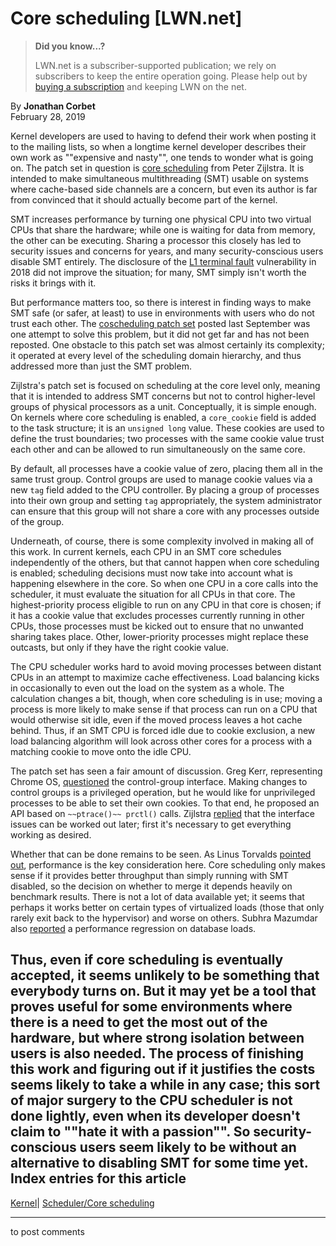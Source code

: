 # Core scheduling [LWN.net]

> **Did you know...?**
> 
> LWN.net is a subscriber-supported publication; we rely on subscribers to keep the entire operation going. Please help out by [buying a subscription](/Promo/nst-nag4/subscribe) and keeping LWN on the net. 

By **Jonathan Corbet**  
February 28, 2019 

Kernel developers are used to having to defend their work when posting it to the mailing lists, so when a longtime kernel developer describes their own work as ""expensive and nasty"", one tends to wonder what is going on. The patch set in question is [core scheduling](/ml/linux-kernel/20190218165620.383905466@infradead.org/) from Peter Zijlstra. It is intended to make simultaneous multithreading (SMT) usable on systems where cache-based side channels are a concern, but even its author is far from convinced that it should actually become part of the kernel. 

SMT increases performance by turning one physical CPU into two virtual CPUs that share the hardware; while one is waiting for data from memory, the other can be executing. Sharing a processor this closely has led to security issues and concerns for years, and many security-conscious users disable SMT entirely. The disclosure of the [L1 terminal fault](/Articles/762570/) vulnerability in 2018 did not improve the situation; for many, SMT simply isn't worth the risks it brings with it. 

But performance matters too, so there is interest in finding ways to make SMT safe (or safer, at least) to use in environments with users who do not trust each other. The [coscheduling patch set](/Articles/764482/) posted last September was one attempt to solve this problem, but it did not get far and has not been reposted. One obstacle to this patch set was almost certainly its complexity; it operated at every level of the scheduling domain hierarchy, and thus addressed more than just the SMT problem. 

Zijlstra's patch set is focused on scheduling at the core level only, meaning that it is intended to address SMT concerns but not to control higher-level groups of physical processors as a unit. Conceptually, it is simple enough. On kernels where core scheduling is enabled, a `core_cookie` field is added to the task structure; it is an `unsigned long` value. These cookies are used to define the trust boundaries; two processes with the same cookie value trust each other and can be allowed to run simultaneously on the same core. 

By default, all processes have a cookie value of zero, placing them all in the same trust group. Control groups are used to manage cookie values via a new `tag` field added to the CPU controller. By placing a group of processes into their own group and setting `tag` appropriately, the system administrator can ensure that this group will not share a core with any processes outside of the group. 

Underneath, of course, there is some complexity involved in making all of this work. In current kernels, each CPU in an SMT core schedules independently of the others, but that cannot happen when core scheduling is enabled; scheduling decisions must now take into account what is happening elsewhere in the core. So when one CPU in a core calls into the scheduler, it must evaluate the situation for all CPUs in that core. The highest-priority process eligible to run on any CPU in that core is chosen; if it has a cookie value that excludes processes currently running in other CPUs, those processes must be kicked out to ensure that no unwanted sharing takes place. Other, lower-priority processes might replace these outcasts, but only if they have the right cookie value. 

The CPU scheduler works hard to avoid moving processes between distant CPUs in an attempt to maximize cache effectiveness. Load balancing kicks in occasionally to even out the load on the system as a whole. The calculation changes a bit, though, when core scheduling is in use; moving a process is more likely to make sense if that process can run on a CPU that would otherwise sit idle, even if the moved process leaves a hot cache behind. Thus, if an SMT CPU is forced idle due to cookie exclusion, a new load balancing algorithm will look across other cores for a process with a matching cookie to move onto the idle CPU. 

The patch set has seen a fair amount of discussion. Greg Kerr, representing Chrome OS, [questioned](/ml/linux-kernel/CAJGSLMt_X97Ux=1YiZcXWXvBy4n=ExO=2yAJhfbvxDh+wnWPvQ@mail.gmail.com/) the control-group interface. Making changes to control groups is a privileged operation, but he would like for unprivileged processes to be able to set their own cookies. To that end, he proposed an API based on `~~ptrace()~~ prctl()` calls. Zijlstra [replied](/ml/linux-kernel/20190220094255.GE32494@hirez.programming.kicks-ass.net/) that the interface issues can be worked out later; first it's necessary to get everything working as desired. 

Whether that can be done remains to be seen. As Linus Torvalds [pointed out](/ml/linux-kernel/CAHk-=wh32Zgp+bN7G1KH7SuCiY1YSJ41Y-_eWpfWubGjqq2_dw@mail.gmail.com/), performance is the key consideration here. Core scheduling only makes sense if it provides better throughput than simply running with SMT disabled, so the decision on whether to merge it depends heavily on benchmark results. There is not a lot of data available yet; it seems that perhaps it works better on certain types of virtualized loads (those that only rarely exit back to the hypervisor) and worse on others. Subhra Mazumdar also [reported](/ml/linux-kernel/e73e1b19-5418-32c8-584c-823618de67ce@oracle.com/) a performance regression on database loads. 

Thus, even if core scheduling is eventually accepted, it seems unlikely to be something that everybody turns on. But it may yet be a tool that proves useful for some environments where there is a need to get the most out of the hardware, but where strong isolation between users is also needed. The process of finishing this work and figuring out if it justifies the costs seems likely to take a while in any case; this sort of major surgery to the CPU scheduler is not done lightly, even when its developer doesn't claim to ""hate it with a passion"". So security-conscious users seem likely to be without an alternative to disabling SMT for some time yet.  
Index entries for this article  
---  
[Kernel](/Kernel/Index)| [Scheduler/Core scheduling](/Kernel/Index#Scheduler-Core_scheduling)  
  


* * *

to post comments 

